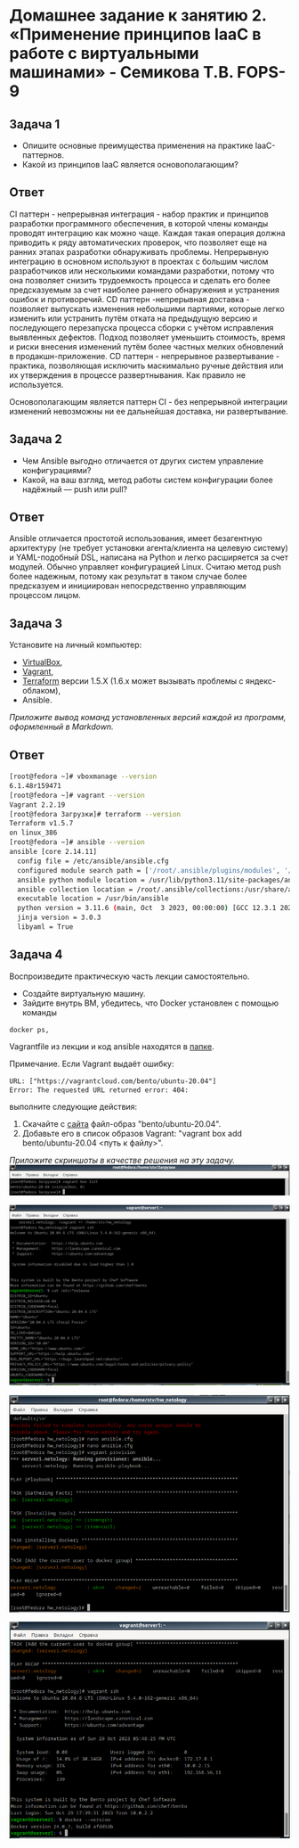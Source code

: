 # Домашнее задание к занятию 2. «Применение принципов IaaC в работе с виртуальными машинами» - Семикова Т.В. FOPS-9

## Задача 1

- Опишите основные преимущества применения на практике IaaC-паттернов.
- Какой из принципов IaaC является основополагающим?

## Ответ
CI паттерн - непрерывная интеграция - набор практик и принципов разработки программного обеспечения, в которой члены команды проводят интеграцию как можно чаще. 
Каждая такая операция должна приводить к ряду автоматических проверок, что позволяет еще на ранних этапах разработки обнаруживать проблемы. 
Непрерывную интеграцию в основном используют в проектах с большим числом разработчиков или несколькими командами разработки, потому что она позволяет снизить трудоемкость процесса 
и сделать его более предсказуемым за счет наиболее раннего обнаружения и устранения ошибок и противоречий.
CD паттерн -непрерывная доставка - позволяет выпускать изменения небольшими партиями, которые легко изменить или устранить путём отката на предыдущую версию и последующего перезапуска процесса сборки с учётом исправления
выявленных дефектов. Подход позволяет уменьшить стоимость, время и риски внесения изменений путём более частных мелких обновлений в продакшн-приложение.
CD паттерн - непрерывное развертывание - практика, позволяющая исключить маскимально ручные действия или их утверждения в процессе развертнывания. Как правило не используется.

Основополагающим является паттерн CI  - без непрерывной интеграции изменений невозможны ни ее дальнейшая доставка, ни развертывание.


## Задача 2

- Чем Ansible выгодно отличается от других систем управление конфигурациями?
- Какой, на ваш взгляд, метод работы систем конфигурации более надёжный — push или pull?

## Ответ
Ansible отличается простотой использования, имеет безагентную архитектуру (не требует установки агента/клиента на целевую систему) и YAML-подобный DSL, написана на Python и легко расширяется за счет модулей. 
Обычно управляет конфигурацией Linux.
Считаю метод push более надежным, потому как результат в таком случае более предсказуем и инициирован непосредственно управляющим процессом лицом.

## Задача 3

Установите на личный компьютер:

- [VirtualBox](https://www.virtualbox.org/),
- [Vagrant](https://github.com/netology-code/devops-materials),
- [Terraform](https://github.com/netology-code/devops-materials/blob/master/README.md)  версии 1.5.Х (1.6.х может вызывать проблемы с яндекс-облаком),
- Ansible.

*Приложите вывод команд установленных версий каждой из программ, оформленный в Markdown.*

## Ответ
```bash
[root@fedora ~]# vboxmanage --version
6.1.48r159471
[root@fedora ~]# vagrant --version
Vagrant 2.2.19
[root@fedora Загрузки]# terraform --version
Terraform v1.5.7
on linux_386
[root@fedora ~]# ansible --version
ansible [core 2.14.11]
  config file = /etc/ansible/ansible.cfg
  configured module search path = ['/root/.ansible/plugins/modules', '/usr/share/ansible/plugins/modules']
  ansible python module location = /usr/lib/python3.11/site-packages/ansible
  ansible collection location = /root/.ansible/collections:/usr/share/ansible/collections
  executable location = /usr/bin/ansible
  python version = 3.11.6 (main, Oct  3 2023, 00:00:00) [GCC 12.3.1 20230508 (Red Hat 12.3.1-1)] (/usr/bin/python3)
  jinja version = 3.0.3
  libyaml = True
```

## Задача 4 

Воспроизведите практическую часть лекции самостоятельно.

- Создайте виртуальную машину.
- Зайдите внутрь ВМ, убедитесь, что Docker установлен с помощью команды
```
docker ps,
```
Vagrantfile из лекции и код ansible находятся в [папке](https://github.com/netology-code/virt-homeworks/tree/virt-11/05-virt-02-iaac/src).

Примечание. Если Vagrant выдаёт ошибку:
```
URL: ["https://vagrantcloud.com/bento/ubuntu-20.04"]     
Error: The requested URL returned error: 404:
```

выполните следующие действия:

1. Скачайте с [сайта](https://app.vagrantup.com/bento/boxes/ubuntu-20.04) файл-образ "bento/ubuntu-20.04".
2. Добавьте его в список образов Vagrant: "vagrant box add bento/ubuntu-20.04 <путь к файлу>".

*Приложите скриншоты в качестве решения на эту задачу.*
![ad](https://github.com/SemikovaTV/hw_virtualization/blob/main/02/%D0%92%D1%8B%D0%B4%D0%B5%D0%BB%D0%B5%D0%BD%D0%B8%D0%B5_002.png)

![ad](https://github.com/SemikovaTV/hw_virtualization/blob/main/02/%D0%92%D1%8B%D0%B4%D0%B5%D0%BB%D0%B5%D0%BD%D0%B8%D0%B5_004.png)

![ad](https://github.com/SemikovaTV/hw_virtualization/blob/main/02/%D0%92%D1%8B%D0%B4%D0%B5%D0%BB%D0%B5%D0%BD%D0%B8%D0%B5_005.png)

![ad](https://github.com/SemikovaTV/hw_virtualization/blob/main/02/%D0%92%D1%8B%D0%B4%D0%B5%D0%BB%D0%B5%D0%BD%D0%B8%D0%B5_006.png)





